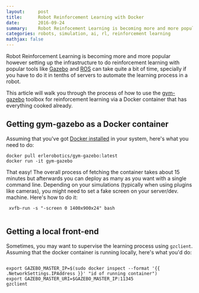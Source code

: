 ```yaml
---
layout:     post
title:      Robot Reinforcement Learning with Docker
date:       2016-09-24
summary:    Robot Reinfocement Learning is becoming more and more popular. This article covers how to use the gym-gazebo toolbox for reinforcement learning is Docker to easily set up a reinforcement learning infrastructure for robots.
categories: robots, simulation, ai, rl, reinforcement learning
mathjax: false
---
```


Robot Reinforcement Learning is becoming more and more popular however setting up the infrastructure to do reinforcement learning with popular tools like [Gazebo](http://gazebosim.org) and [ROS](http://ros.org) can take quite a bit of time, specially if you have to do it in tenths of servers to automate the learning process in a robot. 

 This article will walk you through the process of how to use the [gym-gazebo](https://github.com/erlerobot/gym-gazebo) toolbox for reinforcement learning via a Docker container that has everything cooked already.


 ## Getting gym-gazebo as a Docker container

 Assuming that you've got [Docker installed](https://docs.docker.com/engine/installation/) in your system, here's what you need to do:

 ```
 docker pull erlerobotics/gym-gazebo:latest
 docker run -it gym-gazebo

 ```

 That easy! The overall process of fetching the container takes about 15 minutes but afterwards you can deploy as many as you want with a single command line. Depending on your simulations (typically when using plugins like cameras), you might need to set a fake screen on your server/dev. machine. Here's how to do it:
 
```
 xvfb-run -s "-screen 0 1400x900x24" bash
 
 ```

 ## Getting a local front-end

 Sometimes, you may want to supervise the learning process using `gzclient`. Assuming that the docker container is running locally, here's what you'd do:

 ```

 export GAZEBO_MASTER_IP=$(sudo docker inspect --format '{{ .NetworkSettings.IPAddress }}' "id of running container")
export GAZEBO_MASTER_URI=$GAZEBO_MASTER_IP:11345
gzclient
 
 ```

